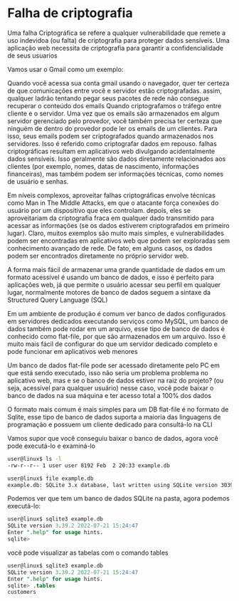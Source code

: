 # Falha de criptografia

Uma falha Criptográfica se refere a qualquer vulnerabilidade que remete a uso indevidoa (ou falta) de criptografia para proteger dados sensíveis. Uma aplicação web necessita de criptografia para garantir a confidencialidade de seus usuarios

Vamos usar o Gmail como um exemplo:

Quando você acessa sua conta gmail usando o navegador, quer ter certeza de que comunicações entre você e servidor estão criptografadas. assim, qualquer ladrão tentando pegar seus pacotes de rede não consegue recuperar o conteúdo dos emails Quando criptografamos o tráfego entre cliente e o servidor. Uma vez que os emails são armazenados em algum servidor gerenciado pelo provedor, você também precisa ter certeza que ninguém de dentro do provedor pode ler os emails de um clientes. Para isso, seus emails podem ser criptografados quando armazenados nos servidores. Isso é referido como criptografar dados em repouso. falhas criptográficas resultam em aplicativos web divulgando acidentalmente dados sensíveis. Isso geralmente são dados diretamente relacionados aos clientes (por exemplo, nomes, datas de nascimento, informações financeiras), mas também podem ser informações técnicas, como nomes de usuário e senhas.

Em níveis complexos, aproveitar falhas criptográficas envolve técnicas como Man in The Middle Attacks, em que o atacante força conexões do usuário por um dispositivo que eles controlam. depois, eles se aproveitariam da criptografia fraca em qualquer dado transmitido para acessar as informações (se os dados estiverem criptografados em primeiro lugar). Claro, muitos exemplos são muito mais simples, e vulnerabilidades podem ser encontradas em aplicativos web que podem ser exploradas sem conhecimento avançado de rede. De fato, em alguns casos, os dados podem ser encontrados diretamente no próprio servidor web.

A forma mais fácil de armazenar uma grande quantidade de dados em um formato acessível é usando um banco de dados, e isso é perfeito para aplicações web, já que permite o usuário acessar seu perfil em qualquer lugar, normalmente motores de banco de dados seguem a sintaxe da Structured Query Language (SQL)

Em um ambiente de produção é comum ver banco de dados configurados em servidores dedicados  executando serviços como MySQL, um banco de dados também pode rodar em um arquivo, esse tipo de banco de dados é conhecido como flat-file, por que são armazenados em um arquivo. Isso é muito mais fácil de configurar do que um servidor dedicado completo e pode funcionar em aplicativos web menores

Um banco de dados flat-file pode ser acessado diretamente pelo PC em que está sendo executado, isso não seria um problema  problema no aplicativo web, mas e se o banco de dados estiver na raiz do projeto? (ou seja, acessivel para qualquer usuário) nesse caso, você pode baixar o banco de dados na sua máquina e ter acesso total a 100% dos dados

O formato mais comum é mais simples para um DB flat-file é no formato de Sqlite, esse tipo de banco de dados suporta a maioria das linguagens de programação e possuem um cliente dedicado para consultá-lo na CLI

Vamos supor que você conseguiu baixar o banco de dados, agora você pode executá-lo e examiná-lo
```bash
user@linux$ ls -l 
-rw-r--r-- 1 user user 8192 Feb  2 20:33 example.db

user@linux$ file example.db 
example.db: SQLite 3.x database, last written using SQLite version 3039002, file counter 1, database pages 2, cookie 0x1, schema 4, UTF-8, version-valid-for 1
```

Podemos ver que tem um banco de dados SQLite na pasta, agora podemos executá-lo:

```sql
user@linux$ sqlite3 example.db                     
SQLite version 3.39.2 2022-07-21 15:24:47
Enter ".help" for usage hints.
sqlite> 
```

você pode visualizar as tabelas com o comando tables
```sql
user@linux$ sqlite3 example.db                     
SQLite version 3.39.2 2022-07-21 15:24:47
Enter ".help" for usage hints.
sqlite> .tables
customers
```